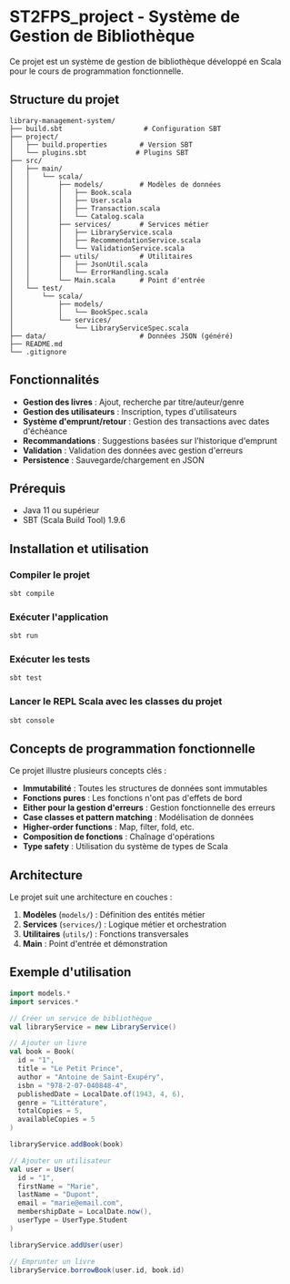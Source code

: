 # ST2FPS_project - Système de Gestion de Bibliothèque

Ce projet est un système de gestion de bibliothèque développé en Scala pour le cours de programmation fonctionnelle.

## Structure du projet

```
library-management-system/
├── build.sbt                    # Configuration SBT
├── project/
│   ├── build.properties        # Version SBT
│   └── plugins.sbt            # Plugins SBT
├── src/
│   ├── main/
│   │   └── scala/
│   │       ├── models/         # Modèles de données
│   │       │   ├── Book.scala
│   │       │   ├── User.scala
│   │       │   ├── Transaction.scala
│   │       │   └── Catalog.scala
│   │       ├── services/       # Services métier
│   │       │   ├── LibraryService.scala
│   │       │   ├── RecommendationService.scala
│   │       │   └── ValidationService.scala
│   │       ├── utils/          # Utilitaires
│   │       │   ├── JsonUtil.scala
│   │       │   └── ErrorHandling.scala
│   │       └── Main.scala      # Point d'entrée
│   └── test/
│       └── scala/
│           ├── models/
│           │   └── BookSpec.scala
│           └── services/
│               └── LibraryServiceSpec.scala
├── data/                       # Données JSON (généré)
├── README.md
└── .gitignore
```

## Fonctionnalités

- **Gestion des livres** : Ajout, recherche par titre/auteur/genre
- **Gestion des utilisateurs** : Inscription, types d'utilisateurs
- **Système d'emprunt/retour** : Gestion des transactions avec dates d'échéance
- **Recommandations** : Suggestions basées sur l'historique d'emprunt
- **Validation** : Validation des données avec gestion d'erreurs
- **Persistence** : Sauvegarde/chargement en JSON

## Prérequis

- Java 11 ou supérieur
- SBT (Scala Build Tool) 1.9.6

## Installation et utilisation

### Compiler le projet
```bash
sbt compile
```

### Exécuter l'application
```bash
sbt run
```

### Exécuter les tests
```bash
sbt test
```

### Lancer le REPL Scala avec les classes du projet
```bash
sbt console
```

## Concepts de programmation fonctionnelle

Ce projet illustre plusieurs concepts clés :

- **Immutabilité** : Toutes les structures de données sont immutables
- **Fonctions pures** : Les fonctions n'ont pas d'effets de bord
- **Either pour la gestion d'erreurs** : Gestion fonctionnelle des erreurs
- **Case classes et pattern matching** : Modélisation de données
- **Higher-order functions** : Map, filter, fold, etc.
- **Composition de fonctions** : Chaînage d'opérations
- **Type safety** : Utilisation du système de types de Scala

## Architecture

Le projet suit une architecture en couches :

1. **Modèles** (`models/`) : Définition des entités métier
2. **Services** (`services/`) : Logique métier et orchestration
3. **Utilitaires** (`utils/`) : Fonctions transversales
4. **Main** : Point d'entrée et démonstration

## Exemple d'utilisation

```scala
import models.*
import services.*

// Créer un service de bibliothèque
val libraryService = new LibraryService()

// Ajouter un livre
val book = Book(
  id = "1",
  title = "Le Petit Prince",
  author = "Antoine de Saint-Exupéry",
  isbn = "978-2-07-040848-4",
  publishedDate = LocalDate.of(1943, 4, 6),
  genre = "Littérature",
  totalCopies = 5,
  availableCopies = 5
)

libraryService.addBook(book)

// Ajouter un utilisateur
val user = User(
  id = "1",
  firstName = "Marie",
  lastName = "Dupont",
  email = "marie@email.com",
  membershipDate = LocalDate.now(),
  userType = UserType.Student
)

libraryService.addUser(user)

// Emprunter un livre
libraryService.borrowBook(user.id, book.id)
```
